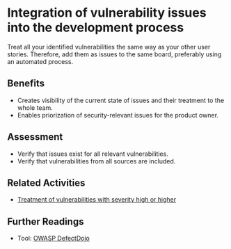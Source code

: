 # Integration of vulnerability issues into the development process

Treat all your identified vulnerabilities the same way as your other user stories. Therefore, add them as issues to the same board, preferably using an automated process.

## Benefits

- Creates visibility of the current state of issues and their treatment to the whole team.
- Enables priorization of security-relevant issues for the product owner.

## Assessment

- Verify that issues exist for all relevant vulnerabilities.
- Verify that vulnerabilities from all sources are included.

## Related Activities

- [Treatment of vulnerabilities with severity high or higher](treatment-of-vulnerabilities-with-severity-high-or-higher.md)

## Further Readings

- Tool: [OWASP DefectDojo](https://github.com/DefectDojo/django-DefectDojo)
